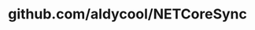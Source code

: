 ---
layout: post
title: github.com/aldycool/NETCoreSync
categories: link
tags: [انگلیسی, برنامه‌نویسی]
---